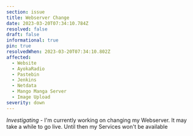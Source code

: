 ```yaml
---
section: issue
title: Webserver Change
date: 2023-03-20T07:34:10.784Z
resolved: false
draft: false
informational: true
pin: true
resolvedWhen: 2023-03-20T07:34:10.802Z
affected:
  - Website
  - AyokaRadio
  - Pastebin
  - Jenkins
  - Netdata
  - Mango Manga Server
  - Image Upload
severity: down
---
```

*Investigating* - I'm currently working on changing my Webserver. It may take a while to go live. Until then my Services won't be available
